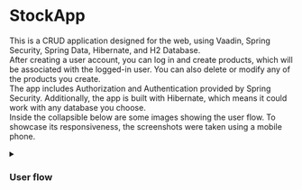 # StockApp
This is a CRUD application designed for the web, using Vaadin, Spring Security, Spring Data, Hibernate, and H2 Database.  
After creating a user account, you can log in and create products, which will be associated with the logged-in user. You can also delete or modify any of the products you create.  
The app includes Authorization and Authentication provided by Spring Security. Additionally, the app is built with Hibernate, which means it could work with any database you choose.  
Inside the collapsible below are some images showing the user flow. To showcase its responsiveness, the screenshots were taken using a mobile phone.

<details>
 <summary><h3>User flow</h3></summary>
 
 Creating account and logging in:
 
 <img src="Apphotos/Vaadin Login Gif.gif" alt="Login View" width ="350">
 
 Add Crud grid view:
 
 <img src="Apphotos/Crud Vaadin Gif.gif" alt="FormView View" width="350"/>

And the changes reflected on the database:

<img src="Apphotos/Products.png" alt="Users"/>

## Screenshots
This CRUD responsive web app utilizes Vaadin, Spring Security, Spring Data, Hibernate, and H2 Database. Users can create accounts, log in, and manage products associated with their account. The app features Spring Security for authentication and authorization and is built with Hibernate, allowing compatibility with various databases.
 ---
<div style="display: flex; flex-wrap: wrap; justify-content: space-around;">
  <img src="Apphotos/LoginView.jpg" alt="Image 6" width="165">
  <img src="Apphotos/RegisterView.jpg" alt="Image 2" width="165">
  <img src="Apphotos/LogingIn.jpeg" alt="Image 1" width="165">
  <img src="Apphotos/EmptyGridView.jpg" alt="Image 5" width="165">
  <img src="Apphotos/FromView.jpg" alt="Image 4" width="165">
  <img src="Apphotos/GridView.jpg" alt="Image 3" width="165">
</div>

</details>
